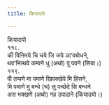 ```yaml
---
title: कियादयो

---
```

कियादयो  
११८.  
की विनिमये चि चये जि जये ञा’वबोधने,  
थव’भित्थवे कम्पने धु (अथो) पु पवने (सिया।)  
११९.  
पी तप्पणे मा पमाणे खिपक्खेपे मि हिंसने,  
मि पमाणे मु बन्धे (च) लु पच्छेदे सि बन्धने  
अस भक्खणे (अथो) गह उपादाने (कियादयो।)  
